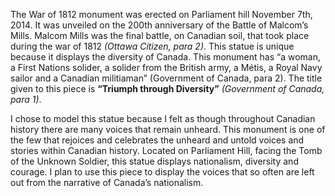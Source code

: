 The War of 1812 monument was erected on Parliament hill November 7th, 2014. 
It was unveiled on the 200th anniversary of the Battle of Malcom’s Mills. 
Malcom Mills was the final battle, on Canadian soil, that took place during the war of 1812 *(Ottawa Citizen, para 2)*. 
This statue is unique because it displays the diversity of Canada. 
This monument has “a woman, a First Nations solider, a solider from the British army, a Métis, a Royal Navy sailor and a 
Canadian militiaman” (Government of Canada, para 2). The title given to this piece is **“Triumph through Diversity”** 
*(Government of Canada, para 1)*. 

I chose to model this statue because I felt as though throughout Canadian history there are many voices that remain unheard. 
This monument is one of the few that rejoices and celebrates the unheard and untold voices and stories within Canadian history. 
Located on Parliament Hill, facing the Tomb of the Unknown Soldier, this statue displays nationalism, diversity and courage. 
I plan to use this piece to display the voices that so often are left out from the narrative of Canada’s nationalism. 
